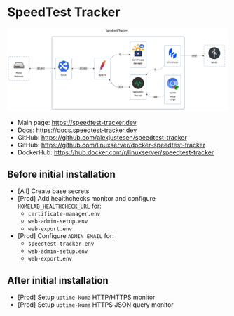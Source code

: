 # SpeedTest Tracker

![diagram](../../docs/diagrams/out/apps/speedtest-tracker.png)

- Main page: <https://speedtest-tracker.dev>
- Docs: <https://docs.speedtest-tracker.dev>
- GitHub: <https://github.com/alexjustesen/speedtest-tracker>
- GitHub: <https://github.com/linuxserver/docker-speedtest-tracker>
- DockerHub: <https://hub.docker.com/r/linuxserver/speedtest-tracker>

## Before initial installation

- \[All\] Create base secrets
- \[Prod\] Add healthchecks monitor and configure `HOMELAB_HEALTHCHECK_URL` for:
    - `certificate-manager.env`
    - `web-admin-setup.env`
    - `web-export.env`
- \[Prod\] Configure `ADMIN_EMAIL` for:
    - `speedtest-tracker.env`
    - `web-admin-setup.env`
    - `web-export.env`

## After initial installation

- \[Prod\] Setup `uptime-kuma` HTTP/HTTPS monitor
- \[Prod\] Setup `uptime-kuma` HTTPS JSON query monitor
